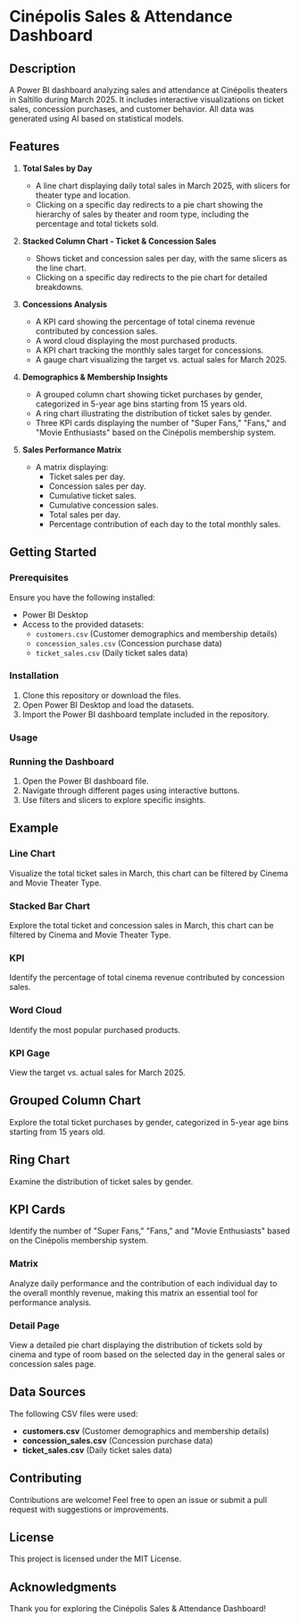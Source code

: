 # Cinépolis Sales & Attendance Dashboard

## Description
A Power BI dashboard analyzing sales and attendance at Cinépolis theaters in Saltillo during March 2025. It includes interactive visualizations on ticket sales, concession purchases, and customer behavior. All data was generated using AI based on statistical models.

## Features
1) **Total Sales by Day**
   - A line chart displaying daily total sales in March 2025, with slicers for theater type and location.
   - Clicking on a specific day redirects to a pie chart showing the hierarchy of sales by theater and room type, including the percentage and total tickets sold.

2) **Stacked Column Chart - Ticket & Concession Sales**
   - Shows ticket and concession sales per day, with the same slicers as the line chart.
   - Clicking on a specific day redirects to the pie chart for detailed breakdowns.

3) **Concessions Analysis**
   - A KPI card showing the percentage of total cinema revenue contributed by concession sales.
   - A word cloud displaying the most purchased products.
   - A KPI chart tracking the monthly sales target for concessions.
   - A gauge chart visualizing the target vs. actual sales for March 2025.

4) **Demographics & Membership Insights**
   - A grouped column chart showing ticket purchases by gender, categorized in 5-year age bins starting from 15 years old.
   - A ring chart illustrating the distribution of ticket sales by gender.
   - Three KPI cards displaying the number of "Super Fans," "Fans," and "Movie Enthusiasts" based on the Cinépolis membership system.

5) **Sales Performance Matrix**
   - A matrix displaying:
     - Ticket sales per day.
     - Concession sales per day.
     - Cumulative ticket sales.
     - Cumulative concession sales.
     - Total sales per day.
     - Percentage contribution of each day to the total monthly sales.

## Getting Started

### Prerequisites

Ensure you have the following installed:
- Power BI Desktop
- Access to the provided datasets:
  - `customers.csv` (Customer demographics and membership details)
  - `concession_sales.csv` (Concession purchase data)
  - `ticket_sales.csv` (Daily ticket sales data)

### Installation

1. Clone this repository or download the files.
2. Open Power BI Desktop and load the datasets.
3. Import the Power BI dashboard template included in the repository.

### Usage

### Running the Dashboard
1. Open the Power BI dashboard file.
2. Navigate through different pages using interactive buttons.
3. Use filters and slicers to explore specific insights.


## Example

### Line Chart
Visualize the total ticket sales in March, this chart can be filtered by Cinema and Movie Theater Type.

### Stacked Bar Chart
Explore the total ticket and concession sales in March, this chart can be filtered by Cinema and Movie Theater Type.

### KPI
Identify the percentage of total cinema revenue contributed by concession sales.

### Word Cloud
Identify the most popular purchased products.

### KPI Gage
View the target vs. actual sales for March 2025.

## Grouped Column Chart
Explore the total ticket purchases by gender, categorized in 5-year age bins starting from 15 years old.

## Ring Chart
Examine the distribution of ticket sales by gender.

## KPI Cards
Identify the number of "Super Fans," "Fans," and "Movie Enthusiasts" based on the Cinépolis membership system.

### Matrix
Analyze daily performance and the contribution of each individual day to the overall monthly revenue, making this matrix an essential tool for performance analysis.

### Detail Page
View a detailed pie chart displaying the distribution of tickets sold by cinema and type of room based on the selected day in the general sales or concession sales page.

## Data Sources
The following CSV files were used:
- **customers.csv** (Customer demographics and membership details)
- **concession_sales.csv** (Concession purchase data)
- **ticket_sales.csv** (Daily ticket sales data)

## Contributing
Contributions are welcome! Feel free to open an issue or submit a pull request with suggestions or improvements.

## License
This project is licensed under the MIT License.

## Acknowledgments
Thank you for exploring the Cinépolis Sales & Attendance Dashboard!
